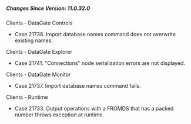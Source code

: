 ﻿<h5 id="SinceVersion">Changes Since Version: 11.0.32.0</h5>

<span class="changeNoteHeading"> Clients - DataGate Controls</span>
<ul>
    <li>Case 21738. Import database names command does not overwrite existing names.</li>
</ul>

<span class="changeNoteHeading"> Clients - DataGate Explorer</span>
<ul>
    <li>Case 21741. "Connections" node serialization errors are not displayed.</li>
</ul>

<span class="changeNoteHeading"> Clients - DataGate Monitor</span>
<ul>
    <li>Case 21737. Import database names command fails.</li>
</ul>

<span class="changeNoteHeading"> Clients - Runtime</span>
<ul>
    <li>Case 21733. Output operations with a FROMDS that has a packed number throws exception at runtime.</li>
</ul>
